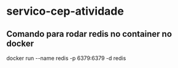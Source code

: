 ﻿# servico-cep-atividade

## Comando para rodar redis no container no docker
docker run --name redis -p 6379:6379 -d redis

